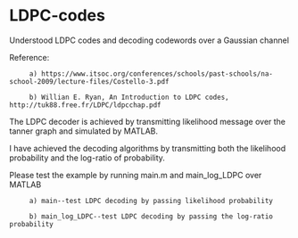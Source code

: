 # LDPC-codes
Understood LDPC codes and decoding codewords over a Gaussian channel

Reference: 
        
         a) https://www.itsoc.org/conferences/schools/past-schools/na-school-2009/lecture-files/Costello-3.pdf

         b) Willian E. Ryan, An Introduction to LDPC codes, http://tuk88.free.fr/LDPC/ldpcchap.pdf


The LDPC decoder is achieved by transmitting likelihood message over the tanner graph and simulated by MATLAB. 


I have achieved the decoding algorithms by transmitting both the likelihood probability and the log-ratio of probability. 


Please test the example by running main.m and main_log_LDPC over MATLAB
   
         a) main--test LDPC decoding by passing likelihood probability
   
         b) main_log_LDPC--test LDPC decoding by passing the log-ratio probability


